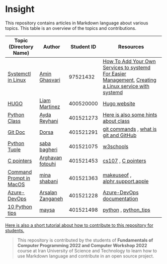 # Insight

This repository contains articles in Markdown language about various topics. This table is an overview of the topics and contributions.

| Topic (Directory Name) | Author | Student ID | Resources |
| ------------- | ------------- | ------------- | ------------- |
| [Systemctl in Linux](systemctl-in-linux/systemctl-in-linux.md)  | [Amin Ghasvari](https://github.com/Amin-MAG)  |  97521432  |  [How To Add Your Own Services to systemd For Easier Management](https://www.cloudsavvyit.com/3092/how-to-add-your-own-services-to-systemd-for-easier-management/), [Creating a Linux service with systemd](https://medium.com/@benmorel/creating-a-linux-service-with-systemd-611b5c8b91d6)  |
| [HUGO](hugo/hugo.md)  | [Liam Martinez](https://github.com/Liam-Martinez)  |  400520000  |  [Hugo website](https://gohugo.io/) |[Here is also a short tutorial about how to contribute to this repository for students. ](https://www.notion.so/amin-mag/Documentation-ed83b200250d4859a264ed5eefb5fc55) |
| [Python Class](Class/CLASS.md)  | [Ayda Reyhani](https://github.com/ayda0607/insight)  |  401521273  |[Here is also some hints about class ](https://buttoned-dress-271.notion.site/694b349021ce4be7a0853fec93bde144) |
| [Git Doc](https://github.com/Dorsasaadat/insight/blob/master/gitdoc/gitdoc.md)|[Dorsa](https://github.com/Dorsasaadat)| 401521291 |  [git commands](https://dzone.com/articles/top-20-git-commands-with-examples) , [what is git and GitHub](https://blog.hubspot.com/website/what-is-github-used-for) |
| [Python Tuple](Tuple/Tuple.md)  | [saba bagheri](https://github.com/sababagheri1382)  |   401521075  |  [w3schools](https://www.w3schools.com/) |
| [C pointers](https://github.com/arghavanfotouhi/insight/blob/master/C%20Pointers.md)  | [Arghavan fotouhi](https://github.com/arghavanfotouhi)  |  401521453  |  [cs107](https://www.youtube.com/playlist?list=PLoCMsyE1cvdWivlV-39KKsBKUX-4DvraN) , [C pointers](https://www.tutorialspoint.com/cprogramming/c_pointers.htm#) |
| [Command Prompt in MacOS](macOS/command.md)  |  [mina shabani](https://mina-shabani.github.io/)  | 401521363 |  [makeuseof](https://www.makeuseof.com/tag/mac-terminal-commands-cheat-sheet/) , [alphr](https://www.alphr.com/open-command-prompt-mac/),[support.apple](https://support.apple.com/guide/terminal/open-or-quit-terminal-apd5265185d-f365-44cb-8b09-71a064a42125/mac) |  
| [Azure-DevOps](Azure-DevOps/Azure-DevOps.md)|[Arsalan Zanganeh](https://github.com/Esi-Khafan)| 401521228 |  [Azure-DevOps documentation](https://learn.microsoft.com/en-us/azure/devops/?view=azure-devops) |
| [10 Python tips](https://github.com/MaysaGharehgozli/insight/blob/master/10_python_tips.md)|[maysa](https://github.com/MaysaGharehgozli)| 401521498 |  [python](https://www.python.org) , [python_tips](https://www.datacamp.com/tutorial)|

[Here is also a short tutorial about how to contribute to this repository for students. ](https://www.notion.so/About-tuples-in-python-b2e414f601db41c09a983535d3a7ce88)

> This repository is contributed by the students of **Fundamentals of Computer Programming 2022 and Computer Workshop 2022** course at Iran University of Science and Technology to learn how to use Markdown language and contribute in an open source project.
